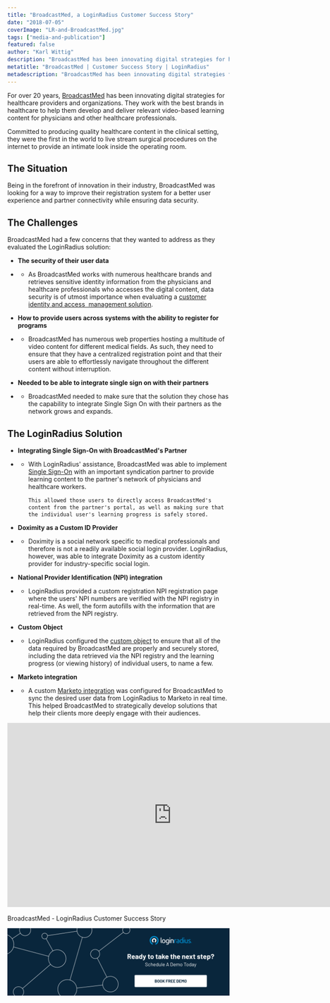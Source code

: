```yaml
---
title: "BroadcastMed, a LoginRadius Customer Success Story"
date: "2018-07-05"
coverImage: "LR-and-BroadcastMed.jpg"
tags: ["media-and-publication"]
featured: false 
author: "Karl Wittig"
description: "BroadcastMed has been innovating digital strategies for healthcare providers and organizations. How loginradius assist them in managing user identities."
metatitle: "BroadcastMed | Customer Success Story | LoginRadius"
metadescription: "BroadcastMed has been innovating digital strategies for healthcare providers and organizations. How loginradius assist them in managing user identities."
---
```


For over 20 years, [BroadcastMed](https://www.broadcastmed.com/) has been innovating digital strategies for healthcare providers and organizations. They work with the best brands in healthcare to help them develop and deliver relevant video-based learning content for physicians and other healthcare professionals.

Committed to producing quality healthcare content in the clinical setting, they were the first in the world to live stream surgical procedures on the internet to provide an intimate look inside the operating room.

## The Situation

Being in the forefront of innovation in their industry, BroadcastMed was looking for a way to improve their registration system for a better user experience and partner connectivity while ensuring data security.

## The Challenges

BroadcastMed had a few concerns that they wanted to address as they evaluated the LoginRadius solution:

- **The security of their user data**
- - As BroadcastMed works with numerous healthcare brands and retrieves sensitive identity information from the physicians and healthcare professionals who accesses the digital content, data security is of utmost importance when evaluating a [customer identity and access  management solution](https://www.loginradius.com/blog/2019/06/customer-identity-and-access-management/).

- **How to provide users across systems with the ability to register for programs**
- - BroadcastMed has numerous web properties hosting a multitude of video content for different medical fields. As such, they need to ensure that they have a centralized registration point and that their users are able to effortlessly navigate throughout the different content without interruption.

- **Needed to be able to integrate single sign on with their partners**
- - BroadcastMed needed to make sure that the solution they chose has the capability to integrate Single Sign On with their partners as the network grows and expands.

## The LoginRadius Solution

- **Integrating Single Sign-On with BroadcastMed's Partner**
- - With LoginRadius' assistance, BroadcastMed was able to implement [Single Sign-On](https://www.loginradius.com/single-sign-on-overview/) with an important syndication partner to provide learning content to the partner's network of physicians and healthcare workers.
        
        This allowed those users to directly access BroadcastMed's content from the partner's portal, as well as making sure that the individual user's learning progress is safely stored.
        

- **Doximity as a Custom ID Provider**
- - Doximity is a social network specific to medical professionals and therefore is not a readily available social login provider. LoginRadius, however, was able to integrate Doximity as a custom identity provider for industry-specific social login.

- **National Provider Identification (NPI) integration**
- - LoginRadius provided a custom registration NPI registration page where the users' NPI numbers are verified with the NPI registry in real-time. As well, the form autofills with the information that are retrieved from the NPI registry.

- **Custom Object**
- - LoginRadius configured the [custom object](https://www.loginradius.com/custom-object/) to ensure that all of the data required by BroadcastMed are properly and securely stored, including the data retrieved via the NPI registry and the learning progress (or viewing history) of individual users, to name a few.

- **Marketo integration**
- - A custom [Marketo integration](https://www.loginradius.com/integrations/marketo/) was configured for BroadcastMed to sync the desired user data from LoginRadius to Marketo in real time. This helped BroadcastMed to strategically develop solutions that help their clients more deeply engage with their audiences.

<iframe width="744" height="418" src="https://www.youtube.com/embed/gUKIrBO_Ltg" frameborder="0" allow="accelerometer; autoplay; clipboard-write; encrypted-media; gyroscope; picture-in-picture" allowfullscreen></iframe>

BroadcastMed - LoginRadius Customer Success Story

[![book-a-demo-loginradius](BD-Plexicon1-1024x310-1.png)](https://www.loginradius.com/book-a-demo/)
